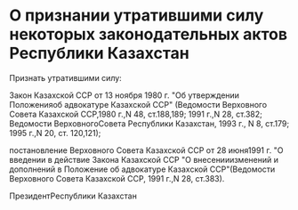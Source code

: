 # О признании утратившими силу некоторых законодательных актов Республики Казахстан

Признать утратившими силу:

Закон Казахской ССР от 13 ноября 1980 г. "Об утверждении Положенияоб адвокатуре Казахской ССР" (Ведомости Верховного Совета Казахской ССР,1980 г.,N 48, ст.188,189; 1991 г.,N 28, ст.382; Ведомости ВерховногоСовета Республики Казахстан, 1993 г., N 8, ст.179; 1995 г.,N 20, ст. 120,121);

постановление Верховного Совета Казахской ССР от 28 июня1991 г. "О введении в действие Закона Казахской ССР "О внесенииизменений и дополнений в Положение об адвокатуре Казахской ССР"(Ведомости Верховного Совета Казахской ССР, 1991 г.,N 28, ст.383).

ПрезидентРеспублики Казахстан

